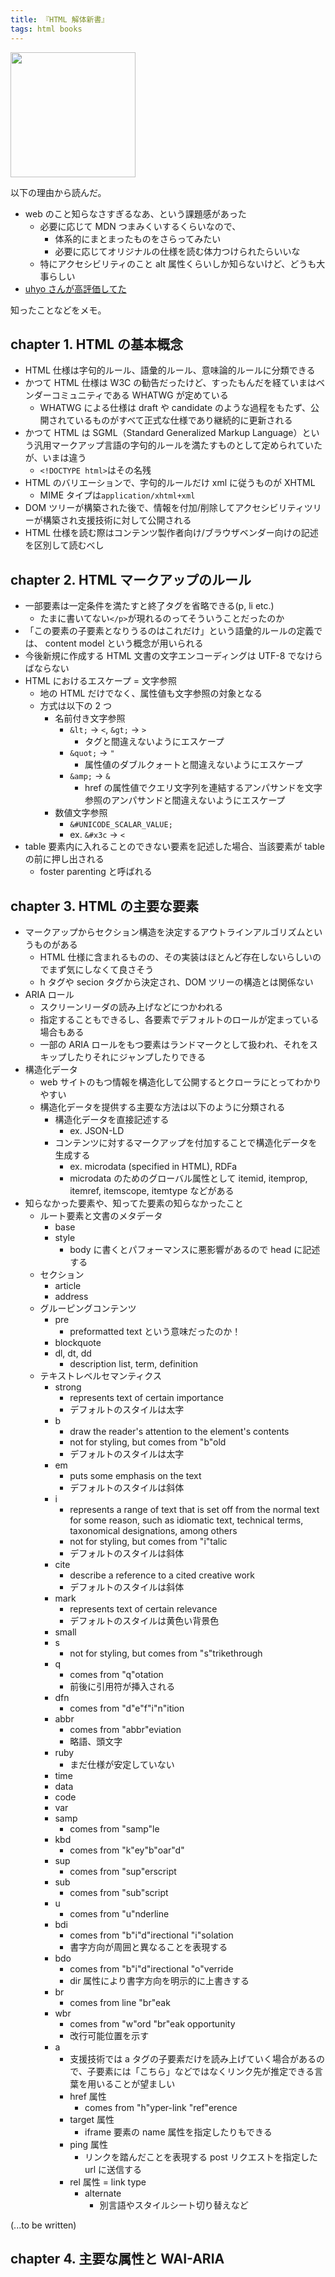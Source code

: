 ```yaml
---
title: 『HTML 解体新書』
tags: html books
---
```


<a target="_blank" href="https://www.amazon.co.jp/HTML%E8%A7%A3%E4%BD%93%E6%96%B0%E6%9B%B8-%E4%BB%95%E6%A7%98%E3%81%8B%E3%82%89%E7%B4%90%E8%A7%A3%E3%81%8F%E6%9C%AC%E6%A0%BC%E5%85%A5%E9%96%80-%E5%A4%AA%E7%94%B0-%E8%89%AF%E5%85%B8/dp/4862465277">
  <img src="https://m.media-amazon.com/images/I/81P9-Xhy06L.jpg" width="200px" />
</a>

以下の理由から読んだ。

- web のこと知らなさすぎるなあ、という課題感があった
  - 必要に応じて MDN つまみくいするくらいなので、
    - 体系的にまとまったものをさらってみたい
    - 必要に応じてオリジナルの仕様を読む体力つけられたらいいな
  - 特にアクセシビリティのこと alt 属性くらいしか知らないけど、どうも大事らしい
- [uhyo さんが高評価してた](https://blog.uhy.ooo/entry/2022-05-05/html-kaitai-shinsho/)

知ったことなどをメモ。

## chapter 1. HTML の基本概念

- HTML 仕様は字句的ルール、語彙的ルール、意味論的ルールに分類できる
- かつて HTML 仕様は W3C の勧告だったけど、すったもんだを経ていまはベンダーコミュニティである WHATWG が定めている
  - WHATWG による仕様は draft や candidate のような過程をもたず、公開されているものがすべて正式な仕様であり継続的に更新される
- かつて HTML は SGML（Standard Generalized Markup Language）という汎用マークアップ言語の字句的ルールを満たすものとして定められていたが、いまは違う
  - `<!DOCTYPE html>`はその名残
- HTML のバリエーションで、字句的ルールだけ xml に従うものが XHTML
  - MIME タイプは`application/xhtml+xml`
- DOM ツリーが構築された後で、情報を付加/削除してアクセシビリティツリーが構築され支援技術に対して公開される
- HTML 仕様を読む際はコンテンツ製作者向け/ブラウザベンダー向けの記述を区別して読むべし

## chapter 2. HTML マークアップのルール

- 一部要素は一定条件を満たすと終了タグを省略できる(p, li etc.)
  - たまに書いてない`</p>`が現れるのってそういうことだったのか
- 「この要素の子要素となりうるのはこれだけ」という語彙的ルールの定義では、 content model という概念が用いられる
- 今後新規に作成する HTML 文書の文字エンコーディングは UTF-8 でなけらばならない
- HTML におけるエスケープ = 文字参照
  - 地の HTML だけでなく、属性値も文字参照の対象となる
  - 方式は以下の 2 つ
    - 名前付き文字参照
      - `&lt;` -> `<`, `&gt;` -> `>`
        - タグと間違えないようにエスケープ
      - `&quot;` -> `"`
        - 属性値のダブルクォートと間違えないようにエスケープ
      - `&amp;` -> `&`
        - href の属性値でクエリ文字列を連結するアンパサンドを文字参照のアンパサンドと間違えないようにエスケープ
    - 数値文字参照
      - `&#UNICODE_SCALAR_VALUE;`
      - ex. `&#x3c` -> `<`
- table 要素内に入れることのできない要素を記述した場合、当該要素が table の前に押し出される
  - foster parenting と呼ばれる

## chapter 3. HTML の主要な要素

- マークアップからセクション構造を決定するアウトラインアルゴリズムというものがある
  - HTML 仕様に含まれるものの、その実装はほとんど存在しないらしいのでまず気にしなくて良さそう
  - h タグや secion タグから決定され、DOM ツリーの構造とは関係ない
- ARIA ロール
  - スクリーンリーダの読み上げなどにつかわれる
  - 指定することもできるし、各要素でデフォルトのロールが定まっている場合もある
  - 一部の ARIA ロールをもつ要素はランドマークとして扱われ、それをスキップしたりそれにジャンプしたりできる
- 構造化データ
  - web サイトのもつ情報を構造化して公開するとクローラにとってわかりやすい
  - 構造化データを提供する主要な方法は以下のように分類される
    - 構造化データを直接記述する
      - ex. JSON-LD
    - コンテンツに対するマークアップを付加することで構造化データを生成する
      - ex. microdata (specified in HTML), RDFa
      - microdata のためのグローバル属性として itemid, itemprop, itemref, itemscope, itemtype などがある
- 知らなかった要素や、知ってた要素の知らなかったこと
  - ルート要素と文書のメタデータ
    - base
    - style
      - body に書くとパフォーマンスに悪影響があるので head に記述する
  - セクション
    - article
    - address
  - グルーピングコンテンツ
    - pre
      - preformatted text という意味だったのか！
    - blockquote
    - dl, dt, dd
      - description list, term, definition
  - テキストレベルセマンティクス
    - strong
      - represents text of certain importance
      - デフォルトのスタイルは太字
    - b
      - draw the reader's attention to the element's contents
      - not for styling, but comes from "b"old
      - デフォルトのスタイルは太字
    - em
      - puts some emphasis on the text
      - デフォルトのスタイルは斜体
    - i
      - represents a range of text that is set off from the normal text for some reason, such as idiomatic text, technical terms, taxonomical designations, among others
      - not for styling, but comes from "i"talic
      - デフォルトのスタイルは斜体
    - cite
      - describe a reference to a cited creative work
      - デフォルトのスタイルは斜体
    - mark
      - represents text of certain relevance
      - デフォルトのスタイルは黄色い背景色
    - small
    - s
      - not for styling, but comes from "s"trikethrough
    - q
      - comes from "q"otation
      - 前後に引用符が挿入される
    - dfn
      - comes from "d"e"f"i"n"ition
    - abbr
      - comes from "abbr"eviation
      - 略語、頭文字
    - ruby
      - まだ仕様が安定していない
    - time
    - data
    - code
    - var
    - samp
      - comes from "samp"le
    - kbd
      - comes from "k"ey"b"oar"d"
    - sup
      - comes from "sup"erscript
    - sub
      - comes from "sub"script
    - u
      - comes from "u"nderline
    - bdi
      - comes from "b"i"d"irectional "i"solation
      - 書字方向が周囲と異なることを表現する
    - bdo
      - comes from "b"i"d"irectional "o"verride
      - dir 属性により書字方向を明示的に上書きする
    - br
      - comes from line "br"eak
    - wbr
      - comes from "w"ord "br"eak opportunity
      - 改行可能位置を示す
    - a
      - 支援技術では a タグの子要素だけを読み上げていく場合があるので、子要素には「こちら」などではなくリンク先が推定できる言葉を用いることが望ましい
      - href 属性
        - comes from "h"yper-link "ref"erence
      - target 属性
        - iframe 要素の name 属性を指定したりもできる
      - ping 属性
        - リンクを踏んだことを表現する post リクエストを指定した url に送信する
      - rel 属性 = link type
        - alternate
          - 別言語やスタイルシート切り替えなど

(...to be written)

## chapter 4. 主要な属性と WAI-ARIA

<input type="hidden" id="ASIN" name="ASIN" value="4862465277">
